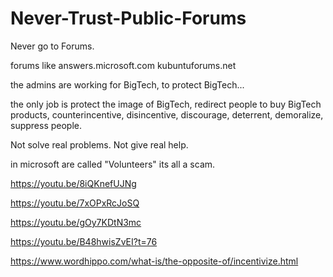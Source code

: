 # Never-Trust-Public-Forums
Never go to Forums.

forums like
answers.microsoft.com
kubuntuforums.net

the admins are working for BigTech,
to protect BigTech...

the only job is protect the image of BigTech,
redirect people to buy BigTech products,
counterincentive, disincentive, discourage, deterrent, demoralize, suppress people.

Not solve real problems.
Not give real help.

in microsoft are called "Volunteers"
its all a scam.

https://youtu.be/8iQKnefUJNg

https://youtu.be/7xOPxRcJoSQ

https://youtu.be/gOy7KDtN3mc

https://youtu.be/B48hwisZvEI?t=76

https://www.wordhippo.com/what-is/the-opposite-of/incentivize.html

